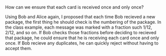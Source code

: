 How can we ensure that each card is received once and only once?
 
Using Bob and Alice again, I proposed that each time Bob recieved a new package, the first thing he should check is the numbering of the package. 
In the class example, each message was marked with a fraction such 1/12, 2/12, and so on. If Bob checks those fractions before deciding to recieved that package,
he could ensure that he is receiving each card once and only once. If Bob recieve any duplicates, he can quickly reject without having to accept them.
